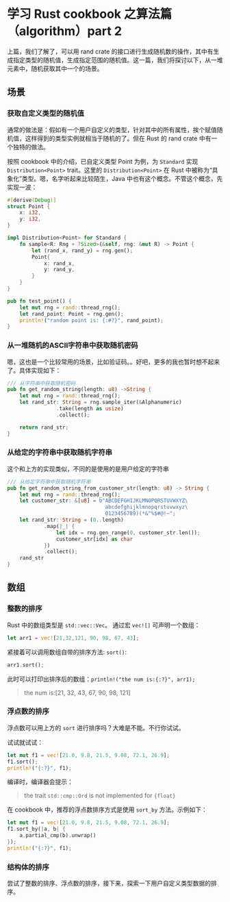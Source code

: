 # 学习 Rust cookbook 之算法篇（algorithm）part 2
上篇，我们了解了，可以用 rand crate 的接口进行生成随机数的操作，其中有生成指定类型的随机值，生成指定范围的随机值。这一篇，我们将探讨以下，从一堆元素中，随机获取其中一个的场景。

## 场景
### 获取自定义类型的随机值
通常的做法是：假如有一个用户自定义的类型，针对其中的所有属性，挨个赋值随机值，这样得到的类型实例就相当于随机的了。但在 Rust 的 rand crate 中有一个独特的做法。

按照 cookbook 中的介绍，已自定义类型 Point 为例，为 `Standard` 实现 `Distribution<Point>` trait。这里的 `Distribution<Point>` 在 Rust 中被称为“具象化”类型。嗯，名字听起来比较陌生，Java 中也有这个概念。不管这个概念，先实现一波：

```rust
#[derive(Debug)]
struct Point {
    x: i32,
    y: i32,
}

impl Distribution<Point> for Standard {
    fn sample<R: Rng + ?Sized>(&self, rng: &mut R) -> Point {
        let (rand_x, rand_y) = rng.gen();
        Point{
            x: rand_x,
            y: rand_y,
        }
    }
}

pub fn test_point() {
    let mut rng = rand::thread_rng();
    let rand_point: Point = rng.gen();
    println!("random point is: {:#?}", rand_point);
}
```

### 从一堆随机的ASCII字符串中获取随机密码
嗯，这也是一个比较常用的场景，比如验证码。。好吧，更多的我也暂时想不起来了。具体实现如下：

```rust
/// 从字符串中获取随机密码
pub fn get_random_string(length: u8) ->String {
    let mut rng = rand::thread_rng();
    let rand_str: String = rng.sample_iter(&Alphanumeric)
                .take(length as usize)
                .collect();

    return rand_str;
}
```

### 从给定的字符串中获取随机字符串
这个和上方的实现类似，不同的是使用的是用户给定的字符串

```rust
/// 从给定字符串中获取随机字符串
pub fn get_random_string_from_customer_str(length: u8) -> String {
    let mut rng = rand::thread_rng();
    let customer_str: &[u8] = b"ABCDEFGHIJKLMNOPQRSTUVWXYZ\
                                abcdefghijklmnopqrstuvwxyz\
                                0123456789)(*&^%$#@!~";
    let rand_str: String = (0..length)
            .map(|_| {
                let idx = rng.gen_range(0, customer_str.len());
                customer_str[idx] as char
            })
            .collect();
    rand_str
}
```

## 数组
### 整数的排序
Rust 中的数组类型是 `std::vec::Vec`。 通过宏 `vec![]` 可声明一个数组：

```rust
let arr1 = vec![21,32,121, 90, 98, 67, 43];
```

紧接着可以调用数组自带的排序方法: `sort()`:

```rust
arr1.sort();
```

此时可以打印出排序后的数组：`println!("the num is:{:?}", arr1);`
>the num is:[21, 32, 43, 67, 90, 98, 121]

### 浮点数的排序
浮点数可以用上方的 `sort` 进行排序吗？大难是不能。不行你试试。

试试就试试：

```rust
let mut f1 = vec![21.0, 9.8, 21.5, 9.08, 72.1, 26.9];
f1.sort();
println!("{:?}", f1);
```

编译时，编译器会提示：
>the trait `std::cmp::Ord` is not implemented for `{float}`

在 cookbook 中，推荐的浮点数排序方式是使用 `sort_by` 方法。示例如下：

```rust
let mut f1 = vec![21.0, 9.8, 21.5, 9.08, 72.1, 26.9];
f1.sort_by(|a, b| {
    a.partial_cmp(b).unwrap()
});
println!("{:?}", f1);
```

### 结构体的排序
尝试了整数的排序、浮点数的排序，接下来，探索一下用户自定义类型数据的排序。
